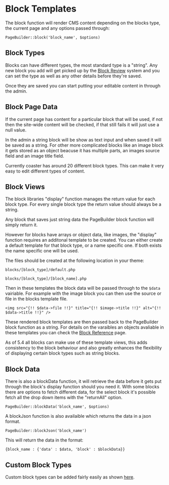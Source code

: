 # Block Templates

The block function will render CMS content depending on the blocks type, the current page and any options passed through:

`PageBuilder::block('block_name', $options)`

## Block Types

Blocks can have different types, the most standard type is a "string". Any new block you add will get picked up by the [Block Review](review.md) system and you can set the type as well as any other details before they're saved.

Once they are saved you can start putting your editable content in through the admin.

## Block Page Data

If the current page has content for a particular block that will be used, if not then the site-wide content will be checked, if that still fails it will just use a null value.

In the admin a string block will be show as text input and when saved it will be saved as a string. For other more complicated blocks like an image block it gets stored as an object beacuse it has multiple parts, an images source field and an image title field.

Currently coaster has around 20 different block types. This can make it very easy to edit different types of content.

## Block Views

The block libraries "display" function manages the return value for each block type. For every single block type the return value should always be a string.

Any block that saves just string data the PageBuilder block function will simply return it.

However for blocks have arrays or object data, like images, the "display" function requires an additonal template to be created. You can either create a default template for that block type, or a name specific one. If both exists the name specific one will be used.

The files should be created at the following location in your theme:

`blocks/[block_type]/default.php`

`blocks/[block_type]/[block_name].php`

Then in these templates the block data will be passed through to the `$data` vairiable. For example with the image block you can then use the source or file in the blocks template file.

```
<img src="{!! $data->file !!}" title="{!! $image->title !!}" alt="{!! $data->title !!}" />
```

These rendered block templates are then passed back to the PageBuilder block function as a string. For details on the varaibles an objects avaliable in these templates you can check the [Block Reference](../blocks/type.md) page. 

As of 5.4 all blocks can make use of these template views, this adds consistency to the block behaviour and also greatly enhances the flexibility of displaying certain block types such as string blocks.

## Block Data

There is also a blockData function, it will retrieve the data before it gets put through the block's display function should you need it. With some blocks there are options to fetch different data, for the select block it's possible fetch all the drop down items with the "returnAll" option. 

`PageBuilder::blockData('block_name', $options)`

A blockJson function is also availaible which returns the data in a json format. 

`PageBuilder::blockJson('block_name')`

This will return the data in the format:

`{block_name : {'data' : $data, 'block' : $blockData}}`

## Custom Block Types 

Custom block types can be added fairly easily as shown [here](../blocks/custom.md).
